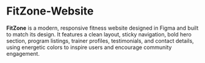 # FitZone-Website
**FitZone** is a modern, responsive fitness website designed in Figma and built to match its design. It features a clean layout, sticky navigation, bold hero section, program listings, trainer profiles, testimonials, and contact details, using energetic colors to inspire users and encourage community engagement.
